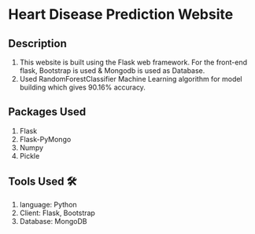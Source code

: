 # Heart Disease Prediction Website 
## Description 

1. This website is built using the Flask web framework. For the front-end flask, Bootstrap is used & Mongodb is used as Database.
2. Used RandomForestClassifier Machine Learning algorithm for model building which gives 90.16% accuracy.

## Packages Used 
1. Flask
2. Flask-PyMongo
3. Numpy
4. Pickle
   
## Tools Used 🛠
1. language: Python
2. Client: Flask, Bootstrap
3. Database: MongoDB


